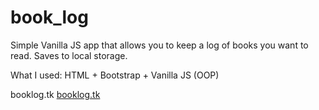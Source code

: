 # book_log
Simple Vanilla JS app that allows you to keep a log of books you want to read. Saves to local storage.

What I used: HTML + Bootstrap + Vanilla JS (OOP)

booklog.tk
[booklog.tk](booklog.tk)
